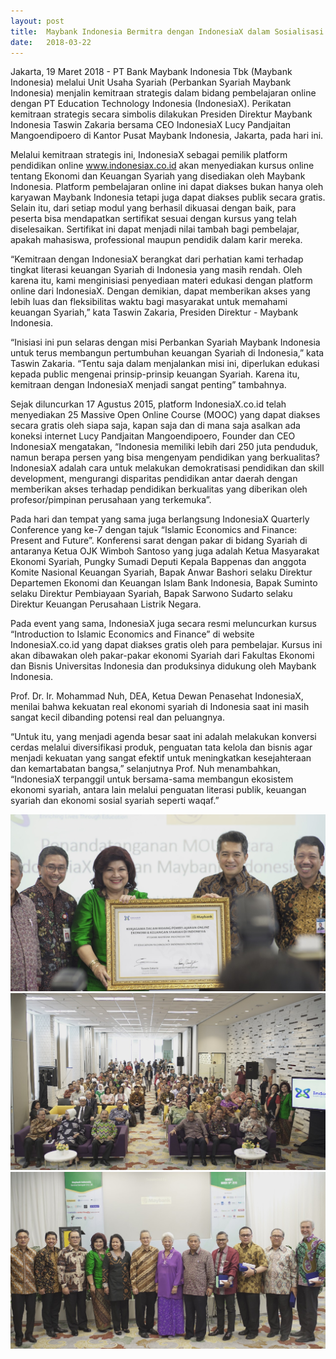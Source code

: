 ```yaml
---
layout: post
title:  Maybank Indonesia Bermitra dengan IndonesiaX dalam Sosialisasi Ekonomi dan Keuangan Syariah
date:   2018-03-22
---
```


Jakarta, 19 Maret 2018 - PT Bank Maybank Indonesia Tbk (Maybank Indonesia) melalui Unit Usaha Syariah (Perbankan Syariah Maybank Indonesia) menjalin kemitraan strategis dalam bidang pembelajaran online dengan  PT Education Technology Indonesia (IndonesiaX).  Perikatan kemitraan strategis secara simbolis dilakukan Presiden Direktur Maybank Indonesia Taswin Zakaria bersama CEO IndonesiaX Lucy Pandjaitan Mangoendipoero di Kantor Pusat Maybank Indonesia, Jakarta, pada hari ini.

Melalui kemitraan strategis ini, IndonesiaX sebagai pemilik platform pendidikan online  www.indonesiax.co.id  akan menyediakan kursus online tentang Ekonomi dan Keuangan Syariah yang disediakan oleh Maybank Indonesia. Platform pembelajaran online ini dapat diakses bukan hanya oleh karyawan Maybank Indonesia tetapi juga dapat diakses publik secara gratis. Selain itu, dari setiap modul yang berhasil dikuasai dengan baik, para peserta bisa mendapatkan  sertifikat sesuai dengan kursus yang telah diselesaikan. Sertifikat ini dapat menjadi nilai tambah bagi pembelajar, apakah mahasiswa, professional maupun pendidik dalam karir mereka.

“Kemitraan dengan IndonesiaX berangkat dari perhatian kami terhadap tingkat literasi keuangan Syariah di Indonesia yang masih rendah. Oleh karena itu, kami menginisiasi penyediaan materi edukasi dengan platform online dari IndonesiaX. Dengan demikian, dapat memberikan akses yang lebih luas dan fleksibilitas waktu bagi masyarakat untuk memahami keuangan Syariah,” kata Taswin Zakaria, Presiden Direktur - Maybank Indonesia.

“Inisiasi ini pun selaras dengan misi Perbankan Syariah Maybank Indonesia untuk terus membangun pertumbuhan keuangan Syariah di Indonesia,” kata Taswin Zakaria. “Tentu saja dalam menjalankan misi ini, diperlukan edukasi kepada public mengenai prinsip-prinsip keuangan Syariah.  Karena itu, kemitraan dengan IndonesiaX menjadi sangat penting” tambahnya.

Sejak diluncurkan 17 Agustus 2015, platform IndonesiaX.co.id telah menyediakan 25 Massive Open Online Course (MOOC) yang dapat diakses secara gratis oleh siapa saja, kapan saja dan di mana saja asalkan ada koneksi internet Lucy Pandjaitan Mangoendipoero, Founder dan CEO IndonesiaX mengatakan,  “Indonesia memiliki lebih dari 250 juta penduduk, namun berapa persen yang bisa mengenyam pendidikan yang berkualitas? IndonesiaX adalah cara untuk melakukan demokratisasi pendidikan dan skill development, mengurangi disparitas pendidikan antar daerah dengan memberikan akses terhadap pendidikan berkualitas yang diberikan oleh profesor/pimpinan perusahaan yang terkemuka”.

Pada hari dan tempat yang sama juga berlangsung IndonesiaX Quarterly Conference yang ke-7 dengan tajuk “Islamic Economics and Finance: Present and Future”. Konferensi sarat dengan pakar di bidang Syariah di antaranya Ketua OJK Wimboh Santoso yang juga adalah Ketua Masyarakat Ekonomi Syariah, Pungky Sumadi Deputi Kepala Bappenas dan anggota Komite Nasional Keuangan Syariah, Bapak Anwar Bashori selaku Direktur Departemen Ekonomi dan Keuangan Islam Bank Indonesia, Bapak Suminto selaku Direktur Pembiayaan Syariah, Bapak Sarwono Sudarto selaku Direktur Keuangan Perusahaan Listrik Negara.

Pada event yang sama, IndonesiaX juga secara resmi meluncurkan kursus “Introduction to Islamic Economics and Finance” di website IndonesiaX.co.id yang dapat diakses gratis oleh para pembelajar. Kursus ini akan dibawakan oleh pakar-pakar ekonomi Syariah dari Fakultas Ekonomi dan Bisnis Universitas Indonesia dan produksinya didukung oleh Maybank Indonesia.

Prof. Dr. Ir. Mohammad Nuh, DEA, Ketua Dewan Penasehat IndonesiaX, menilai bahwa kekuatan real ekonomi syariah di Indonesia saat ini masih sangat kecil dibanding potensi real dan peluangnya.

“Untuk itu, yang menjadi agenda besar saat ini adalah melakukan konversi cerdas melalui diversifikasi produk, penguatan tata kelola dan bisnis agar menjadi kekuatan yang sangat efektif untuk meningkatkan kesejahteraan dan kemartabatan bangsa,” selanjutnya Prof. Nuh menambahkan, “IndonesiaX terpanggil untuk bersama-sama membangun ekosistem ekonomi syariah, antara lain melalui penguatan literasi publik, keuangan syariah dan ekonomi sosial syariah seperti waqaf.”

<center>
	<img src="/assets/img/maybank1.jpg" width="800">
	<img src="/assets/img/maybank2.jpg" width="800">
	<img src="/assets/img/maybank3.jpg" width="800">
</center>
